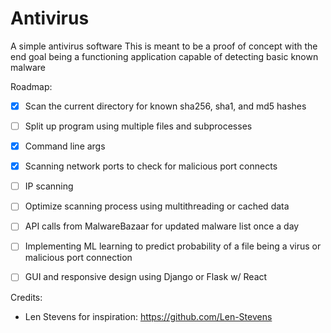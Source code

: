 # Antivirus
A simple antivirus software
This is meant to be a proof of concept with the end goal being a functioning application capable of detecting
basic known malware

Roadmap:
-  [x] Scan the current directory for known sha256, sha1, and md5 hashes
-  [ ] Split up program using multiple files and subprocesses
-  [x] Command line args
-  [x] Scanning network ports to check for malicious port connects
-  [ ] IP scanning
-  [ ] Optimize scanning process using multithreading or cached data
-  [ ] API calls from MalwareBazaar for updated malware list once a day
-  [ ] Implementing ML learning to predict probability of a file being a virus or malicious port connection
-  [ ] GUI and responsive design using Django or Flask w/ React



Credits:
* Len Stevens for inspiration: https://github.com/Len-Stevens